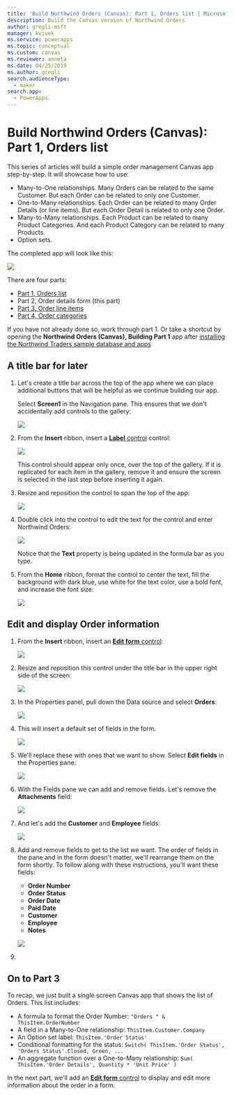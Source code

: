 ```yaml
---
title: 'Build Northwind Orders (Canvas): Part 1, Orders list | Microsoft Docs'
description: Build the Canvas version of Northwind Orders
author: gregli-msft
manager: kvivek
ms.service: powerapps
ms.topic: conceptual
ms.custom: canvas
ms.reviewer: anneta
ms.date: 04/25/2019
ms.author: gregli
search.audienceType: 
  - maker
search.app: 
  - PowerApps
---
```

# Build Northwind Orders (Canvas): Part 1, Orders list

This series of articles will build a simple order management Canvas app step-by-step.  It will showcase how to use:
- Many-to-One relationships.  Many Orders can be related to the same Customer.  But each Order can be related to only one Customer.
- One-to-Many relationships.  Each Order can be related to many Order Details (or line items).  But each Order Detail is related to only one Order.
- Many-to-Many relationships.  Each Product can be related to many Product Categories.  And each Product Category can be related to many Products. 
- Option sets.  

The completed app will look like this:

![](media/northwind-orders-canvas-part1/orders-finished.png)

There are four parts:
- [Part 1, Orders list](northwind-orders-canvas-part1.md)
- Part 2, Order details form (this part)
- [Part 3, Order line items](northwind-orders-canvas-part3.md)
- [Part 4, Order categories](northwind-orders-canvas-part4.md) 

If you have not already done so, work through part 1.  Or take a shortcut by opening the **Northwind Orders (Canvas), Building Part 1** app after [installing the Northwind Traders sample database and apps](northwind-install.md)

## A title bar for later

1. Let's create a title bar across the top of the app where we can place additional buttons that will be helpful as we continue building our app.

	Select **Screen1** in the Navigation pane.  This ensures that we don't accidentally add controls to the gallery:

	![](media/northwind-orders-canvas-part2/titlebar-select-screen.png)

1. From the **Insert** ribbon, insert a [**Label** control](controls/control-text-box.md) control:

	![](media/northwind-orders-canvas-part2/titlebar-insert-label.png)

	This control should appear only once, over the top of the gallery.  If it is replicated for each item in the gallery, remove it and ensure the screen is selected in the last step before inserting it again.

1. Resize and reposition the control to span the top of the app:

	![](media/northwind-orders-canvas-part2/titlebar-reposition.png)

1. Double click into the control to edit the text for the control and enter Northwind Orders:

	![](media/northwind-orders-canvas-part2/titlebar-text.png)

	Notice that the **Text** property is being updated in the formula bar as you type. 

1. From the **Home** ribbon, format the control to center the text, fill the background with dark blue, use white for the text color, use a bold font, and increase the font size:

	![](media/northwind-orders-canvas-part2/titlebar-text-format.png)

## Edit and display Order information

1. From the **Insert** ribbon, insert an [**Edit form** control](controls/control-form-detail.md):

	![](media/northwind-orders-canvas-part2/form-insert.png)

1. Resize and reposition this control under the title bar in the upper right side of the screen:

	![](media/northwind-orders-canvas-part2/form-position.png)

1. In the Properties panel, pull down the Data source and select **Orders**:

	![](media/northwind-orders-canvas-part2/form-datasource.png)

1. This will insert a default set of fields in the form.  

	![](media/northwind-orders-canvas-part2/form-fields-starter.png)

1. We'll replace these with ones that we want to show.  Select **Edit fields** in the Properties pane:

	![](media/northwind-orders-canvas-part2/form-fields-edit.png)

1. With the Fields pane we can add and remove fields.  Let's remove the **Attachments** field:
  
	![](media/northwind-orders-canvas-part2/form-fields-remove-attach.png)

1. And let's add the **Customer** and **Employee** fields:

	![](media/northwind-orders-canvas-part2/form-fields-add.png)

1. Add and remove fields to get to the list we want.  The order of fields in the pane and in the form doesn't matter, we'll rearrange them on the form shortly.  To follow along with these instructions, you'll want these fields:

	- **Order Number**
	- **Order Status**
	- **Order Date**
	- **Paid Date**
	- **Customer**
	- **Employee**
	- **Notes**

	![](media/northwind-orders-canvas-part2/form-fields-our-set.png)

1. 







## On to Part 3

To recap, we just built a single screen Canvas app that shows the list of Orders.  This list includes:
- A formula to format the Order Number: `"Orders " & ThisItem.OrderNumber`
- A field in a Many-to-One relationship: `ThisItem.Customer.Company`
- An Option set label: `ThisItem.'Order Status'`
- Conditional formatting for the status: `Switch( ThisItem.'Order Status', 'Orders Status'.Closed, Green, ...`
- An aggregate function over a One-to-Many relationship: `Sum( ThisItem.'Order Details', Quantity * 'Unit Price' )`

In the next part, we'll add an [**Edit form** control](controls/control-form-detail.md) to display and edit more information about the order in a form.




	


